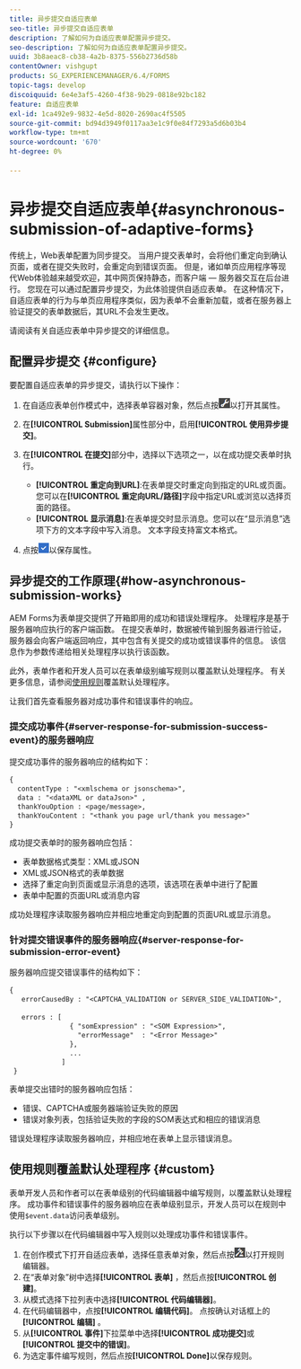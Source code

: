 ```yaml
---
title: 异步提交自适应表单
seo-title: 异步提交自适应表单
description: 了解如何为自适应表单配置异步提交。
seo-description: 了解如何为自适应表单配置异步提交。
uuid: 3b8aeac8-cb38-4a2b-8375-556b2736d58b
contentOwner: vishgupt
products: SG_EXPERIENCEMANAGER/6.4/FORMS
topic-tags: develop
discoiquuid: 6e4e3af5-4260-4f38-9b29-0818e92bc182
feature: 自适应表单
exl-id: 1ca492e9-9832-4e5d-8020-2690ac4f5505
source-git-commit: bd94d3949f0117aa3e1c9f0e84f7293a5d6b03b4
workflow-type: tm+mt
source-wordcount: '670'
ht-degree: 0%

---
```


# 异步提交自适应表单{#asynchronous-submission-of-adaptive-forms}

传统上，Web表单配置为同步提交。 当用户提交表单时，会将他们重定向到确认页面，或者在提交失败时，会重定向到错误页面。 但是，诸如单页应用程序等现代Web体验越来越受欢迎，其中网页保持静态，而客户端 — 服务器交互在后台进行。 您现在可以通过配置异步提交，为此体验提供自适应表单。 在这种情况下，自适应表单的行为与单页应用程序类似，因为表单不会重新加载，或者在服务器上验证提交的表单数据后，其URL不会发生更改。

请阅读有关自适应表单中异步提交的详细信息。

## 配置异步提交 {#configure}

要配置自适应表单的异步提交，请执行以下操作：

1. 在自适应表单创作模式中，选择表单容器对象，然后点按![cmppr1](assets/cmppr1.png)以打开其属性。
1. 在&#x200B;**[!UICONTROL Submission]**&#x200B;属性部分中，启用&#x200B;**[!UICONTROL 使用异步提交]**。
1. 在&#x200B;**[!UICONTROL 在提交]**&#x200B;部分中，选择以下选项之一，以在成功提交表单时执行。

   * **[!UICONTROL 重定向到URL]**:在表单提交时重定向到指定的URL或页面。您可以在&#x200B;**[!UICONTROL 重定向URL/路径]**&#x200B;字段中指定URL或浏览以选择页面的路径。
   * **[!UICONTROL 显示消息]**:在表单提交时显示消息。您可以在“显示消息”选项下方的文本字段中写入消息。 文本字段支持富文本格式。

1. 点按![check-button1](assets/check-button1.png)以保存属性。

## 异步提交的工作原理{#how-asynchronous-submission-works}

AEM Forms为表单提交提供了开箱即用的成功和错误处理程序。 处理程序是基于服务器响应执行的客户端函数。 在提交表单时，数据被传输到服务器进行验证，服务器会向客户端返回响应，其中包含有关提交的成功或错误事件的信息。 该信息作为参数传递给相关处理程序以执行该函数。

此外，表单作者和开发人员可以在表单级别编写规则以覆盖默认处理程序。 有关更多信息，请参阅[使用规则](#custom)覆盖默认处理程序。

让我们首先查看服务器对成功事件和错误事件的响应。

### 提交成功事件{#server-response-for-submission-success-event}的服务器响应

提交成功事件的服务器响应的结构如下：

```
{
  contentType : "<xmlschema or jsonschema>", 
  data : "<dataXML or dataJson>" , 
  thankYouOption : <page/message>, 
  thankYouContent : "<thank you page url/thank you message>"
}
```

成功提交表单时的服务器响应包括：

* 表单数据格式类型：XML或JSON
* XML或JSON格式的表单数据
* 选择了重定向到页面或显示消息的选项，该选项在表单中进行了配置
* 表单中配置的页面URL或消息内容

成功处理程序读取服务器响应并相应地重定向到配置的页面URL或显示消息。

### 针对提交错误事件的服务器响应{#server-response-for-submission-error-event}

服务器响应提交错误事件的结构如下：

```
{
   errorCausedBy : "<CAPTCHA_VALIDATION or SERVER_SIDE_VALIDATION>",

   errors : [
               { "somExpression" : "<SOM Expression>",
                 "errorMessage"  : "<Error Message>"
               },
               ...
             ]
 }
```

表单提交出错时的服务器响应包括：

* 错误、CAPTCHA或服务器端验证失败的原因
* 错误对象列表，包括验证失败的字段的SOM表达式和相应的错误消息

错误处理程序读取服务器响应，并相应地在表单上显示错误消息。

## 使用规则覆盖默认处理程序 {#custom}

表单开发人员和作者可以在表单级别的代码编辑器中编写规则，以覆盖默认处理程序。 成功事件和错误事件的服务器响应在表单级别显示，开发人员可以在规则中使用`$event.data`访问表单级别。

执行以下步骤以在代码编辑器中写入规则以处理成功事件和错误事件。

1. 在创作模式下打开自适应表单，选择任意表单对象，然后点按![edit-rules1](assets/edit-rules1.png)以打开规则编辑器。
1. 在“表单对象”树中选择&#x200B;**[!UICONTROL 表单]** ，然后点按&#x200B;**[!UICONTROL 创建]**。
1. 从模式选择下拉列表中选择&#x200B;**[!UICONTROL 代码编辑器]**。
1. 在代码编辑器中，点按&#x200B;**[!UICONTROL 编辑代码]**。 点按确认对话框上的&#x200B;**[!UICONTROL 编辑]** 。
1. 从&#x200B;**[!UICONTROL 事件]**&#x200B;下拉菜单中选择&#x200B;**[!UICONTROL 成功提交]**&#x200B;或&#x200B;**[!UICONTROL 提交中的错误]**。
1. 为选定事件编写规则，然后点按&#x200B;**[!UICONTROL Done]**&#x200B;以保存规则。
